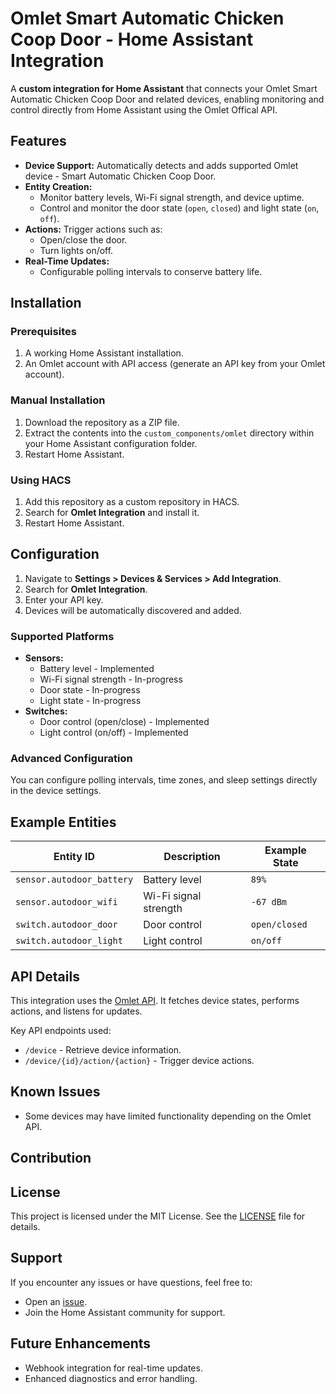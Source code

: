 
# Omlet Smart Automatic Chicken Coop Door - Home Assistant Integration

A **custom integration for Home Assistant** that connects your Omlet Smart Automatic Chicken Coop Door and related devices, enabling monitoring and control directly from Home Assistant using the Omlet Offical API.

## Features

- **Device Support:** Automatically detects and adds supported Omlet device - Smart Automatic Chicken Coop Door.
- **Entity Creation:**
  - Monitor battery levels, Wi-Fi signal strength, and device uptime.
  - Control and monitor the door state (`open`, `closed`) and light state (`on`, `off`).
- **Actions:** Trigger actions such as:
  - Open/close the door.
  - Turn lights on/off.
- **Real-Time Updates:**
  - Configurable polling intervals to conserve battery life.

## Installation

### Prerequisites
1. A working Home Assistant installation.
2. An Omlet account with API access (generate an API key from your Omlet account).

### Manual Installation
1. Download the repository as a ZIP file.
2. Extract the contents into the `custom_components/omlet` directory within your Home Assistant configuration folder.
3. Restart Home Assistant.

### Using HACS
1. Add this repository as a custom repository in HACS.
2. Search for **Omlet Integration** and install it.
3. Restart Home Assistant.

## Configuration

1. Navigate to **Settings > Devices & Services > Add Integration**.
2. Search for **Omlet Integration**.
3. Enter your API key.
4. Devices will be automatically discovered and added.

### Supported Platforms
- **Sensors:**
  - Battery level - Implemented
  - Wi-Fi signal strength - In-progress
  - Door state - In-progress
  - Light state - In-progress
- **Switches:**
  - Door control (open/close) - Implemented
  - Light control (on/off) - Implemented

### Advanced Configuration
You can configure polling intervals, time zones, and sleep settings directly in the device settings.

## Example Entities

| Entity ID                     | Description            | Example State |
|-------------------------------|------------------------|---------------|
| `sensor.autodoor_battery`     | Battery level          | `89%`         |
| `sensor.autodoor_wifi`        | Wi-Fi signal strength  | `-67 dBm`     |
| `switch.autodoor_door`        | Door control           | `open/closed` |
| `switch.autodoor_light`       | Light control          | `on/off`      |

## API Details

This integration uses the [Omlet API](https://smart.omlet.com/developers/api#/). It fetches device states, performs actions, and listens for updates.

Key API endpoints used:
- `/device` - Retrieve device information.
- `/device/{id}/action/{action}` - Trigger device actions.

## Known Issues

- Some devices may have limited functionality depending on the Omlet API.

## Contribution

## License

This project is licensed under the MIT License. See the [LICENSE](LICENSE) file for details.

## Support

If you encounter any issues or have questions, feel free to:
- Open an [issue](https://github.com/krozgrov/ha-omlet-integration/issues).
- Join the Home Assistant community for support.

## Future Enhancements

- Webhook integration for real-time updates.
- Enhanced diagnostics and error handling.
